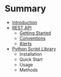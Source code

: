 # Summary

* [Introduction](README.md)
* [REST API](rest_api.md)
   * [Getting Started](rest_api/getting_started.md)
   * [Conventions](rest_api/conventions.md)
   * [Alerts](rest_api/alerts.md)
* [Python Script Library](python_script_library.md)
   * Installation
   * Quick Start
   * Usage
   * Methods

